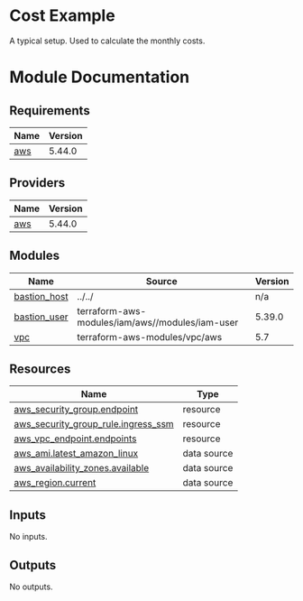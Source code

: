 # Cost Example

A typical setup. Used to calculate the monthly costs.

<!-- the following placeholder is filled by terraform-docs and the generated headings have level 2. -->
<!-- markdownlint-disable MD025 -->
# Module Documentation

<!-- markdownlint-disable -->
<!-- BEGINNING OF PRE-COMMIT-TERRAFORM DOCS HOOK -->

<!-- BEGIN_TF_DOCS -->
## Requirements

| Name | Version |
|------|---------|
| <a name="requirement_aws"></a> [aws](#requirement\_aws) | 5.44.0 |

## Providers

| Name | Version |
|------|---------|
| <a name="provider_aws"></a> [aws](#provider\_aws) | 5.44.0 |

## Modules

| Name | Source | Version |
|------|--------|---------|
| <a name="module_bastion_host"></a> [bastion\_host](#module\_bastion\_host) | ../../ | n/a |
| <a name="module_bastion_user"></a> [bastion\_user](#module\_bastion\_user) | terraform-aws-modules/iam/aws//modules/iam-user | 5.39.0 |
| <a name="module_vpc"></a> [vpc](#module\_vpc) | terraform-aws-modules/vpc/aws | 5.7 |

## Resources

| Name | Type |
|------|------|
| [aws_security_group.endpoint](https://registry.terraform.io/providers/hashicorp/aws/5.44.0/docs/resources/security_group) | resource |
| [aws_security_group_rule.ingress_ssm](https://registry.terraform.io/providers/hashicorp/aws/5.44.0/docs/resources/security_group_rule) | resource |
| [aws_vpc_endpoint.endpoints](https://registry.terraform.io/providers/hashicorp/aws/5.44.0/docs/resources/vpc_endpoint) | resource |
| [aws_ami.latest_amazon_linux](https://registry.terraform.io/providers/hashicorp/aws/5.44.0/docs/data-sources/ami) | data source |
| [aws_availability_zones.available](https://registry.terraform.io/providers/hashicorp/aws/5.44.0/docs/data-sources/availability_zones) | data source |
| [aws_region.current](https://registry.terraform.io/providers/hashicorp/aws/5.44.0/docs/data-sources/region) | data source |

## Inputs

No inputs.

## Outputs

No outputs.
<!-- END_TF_DOCS -->
